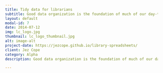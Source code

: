 ```yaml
---
title: Tidy data for librarians
subtitle: Good data organization is the foundation of much of our day-to-day work in libraries.
layout: default
modal-id: 7
date: 2014-07-12
img: lc_logo.jpg
thumbnail: lc_logo_thumbnail.jpg
alt: image-alt
project-date: https://jezcope.github.io/library-spreadsheets/
client: Jez Cope
category: Alpha
description: Good data organization is the foundation of much of our day-to-day work in libraries. Most librarians have data or do data entry in spreadsheets.

---
```

